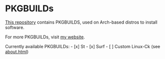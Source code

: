 # PKGBUILDs

[This repository](https://github.com/GoDzM4TT3O/pkgbuilds) contains PKGBUILDS, used on Arch-based distros to install software.

For more PKGBUILDs, visit [my website](https://godzm4tt3o.js.org/aur.html).

Currently available PKGBUILDs:
	- [x] St
	- [x] Surf
	- [ ] Custom Linux-Ck (see [about.html](https://godzm4tt3o.js.org/about.html#kconfig))
